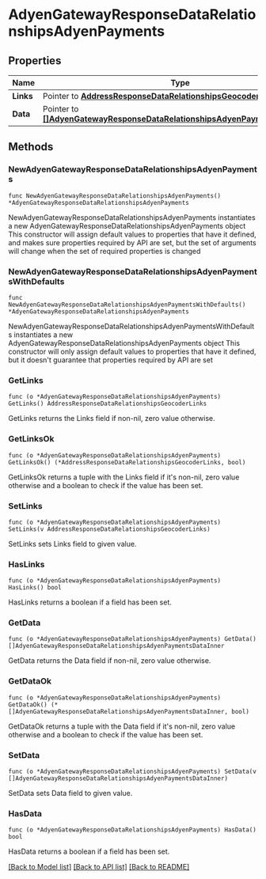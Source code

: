 # AdyenGatewayResponseDataRelationshipsAdyenPayments

## Properties

Name | Type | Description | Notes
------------ | ------------- | ------------- | -------------
**Links** | Pointer to [**AddressResponseDataRelationshipsGeocoderLinks**](AddressResponseDataRelationshipsGeocoderLinks.md) |  | [optional] 
**Data** | Pointer to [**[]AdyenGatewayResponseDataRelationshipsAdyenPaymentsDataInner**](AdyenGatewayResponseDataRelationshipsAdyenPaymentsDataInner.md) |  | [optional] 

## Methods

### NewAdyenGatewayResponseDataRelationshipsAdyenPayments

`func NewAdyenGatewayResponseDataRelationshipsAdyenPayments() *AdyenGatewayResponseDataRelationshipsAdyenPayments`

NewAdyenGatewayResponseDataRelationshipsAdyenPayments instantiates a new AdyenGatewayResponseDataRelationshipsAdyenPayments object
This constructor will assign default values to properties that have it defined,
and makes sure properties required by API are set, but the set of arguments
will change when the set of required properties is changed

### NewAdyenGatewayResponseDataRelationshipsAdyenPaymentsWithDefaults

`func NewAdyenGatewayResponseDataRelationshipsAdyenPaymentsWithDefaults() *AdyenGatewayResponseDataRelationshipsAdyenPayments`

NewAdyenGatewayResponseDataRelationshipsAdyenPaymentsWithDefaults instantiates a new AdyenGatewayResponseDataRelationshipsAdyenPayments object
This constructor will only assign default values to properties that have it defined,
but it doesn't guarantee that properties required by API are set

### GetLinks

`func (o *AdyenGatewayResponseDataRelationshipsAdyenPayments) GetLinks() AddressResponseDataRelationshipsGeocoderLinks`

GetLinks returns the Links field if non-nil, zero value otherwise.

### GetLinksOk

`func (o *AdyenGatewayResponseDataRelationshipsAdyenPayments) GetLinksOk() (*AddressResponseDataRelationshipsGeocoderLinks, bool)`

GetLinksOk returns a tuple with the Links field if it's non-nil, zero value otherwise
and a boolean to check if the value has been set.

### SetLinks

`func (o *AdyenGatewayResponseDataRelationshipsAdyenPayments) SetLinks(v AddressResponseDataRelationshipsGeocoderLinks)`

SetLinks sets Links field to given value.

### HasLinks

`func (o *AdyenGatewayResponseDataRelationshipsAdyenPayments) HasLinks() bool`

HasLinks returns a boolean if a field has been set.

### GetData

`func (o *AdyenGatewayResponseDataRelationshipsAdyenPayments) GetData() []AdyenGatewayResponseDataRelationshipsAdyenPaymentsDataInner`

GetData returns the Data field if non-nil, zero value otherwise.

### GetDataOk

`func (o *AdyenGatewayResponseDataRelationshipsAdyenPayments) GetDataOk() (*[]AdyenGatewayResponseDataRelationshipsAdyenPaymentsDataInner, bool)`

GetDataOk returns a tuple with the Data field if it's non-nil, zero value otherwise
and a boolean to check if the value has been set.

### SetData

`func (o *AdyenGatewayResponseDataRelationshipsAdyenPayments) SetData(v []AdyenGatewayResponseDataRelationshipsAdyenPaymentsDataInner)`

SetData sets Data field to given value.

### HasData

`func (o *AdyenGatewayResponseDataRelationshipsAdyenPayments) HasData() bool`

HasData returns a boolean if a field has been set.


[[Back to Model list]](../README.md#documentation-for-models) [[Back to API list]](../README.md#documentation-for-api-endpoints) [[Back to README]](../README.md)


